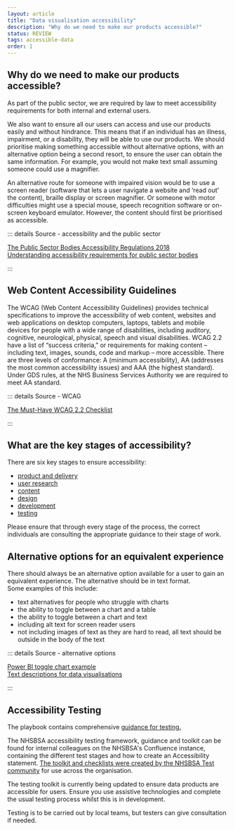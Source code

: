 ```yaml
---
layout: article
title: "Data visualisation accessibility"
description: "Why do we need to make our products accessible?"
status: REVIEW
tags: accessible-data
order: 1
---
```

## Why do we need to make our products accessible?  

As part of the public sector, we are required by law to meet accessibility requirements for both internal and external users.  

We also want to ensure all our users can access and use our products easily and without hindrance. This means that if an individual has an illness, impairment, or a disability, they will be able to use our products. We should prioritise making something accessible without alternative options, with an alternative option being a second resort, to ensure the user can obtain the same information. For example, you would not make text small assuming someone could use a magnifier.  

An alternative route for someone with impaired vision would be to use a screen reader (software that lets a user navigate a website and ‘read out’ the content), braille display or screen magnifier. Or someone with motor difficulties might use a special mouse, speech recognition software or on-screen keyboard emulator. However, the content should first be prioritised as accessible.
  
::: details Source - accessibility and the public sector

[The Public Sector Bodies Accessibility Regulations 2018][source 1]  
[Understanding accessibility requirements for public sector bodies][source 2]

:::  
  
## Web Content Accessibility Guidelines  

The WCAG (Web Content Accessibility Guidelines) provides technical specifications to improve the accessibility of web content, websites and web applications on desktop computers, laptops, tablets and mobile devices for people with a wide range of disabilities, including auditory, cognitive, neurological, physical, speech and visual disabilities. WCAG 2.2 have a list of “success criteria,” or requirements for making content – including text, images, sounds, code and markup – more accessible. There are three levels of conformance: A (minimum accessibility), AA (addresses the most common accessibility issues) and AAA (the highest standard).  
Under GDS rules, at the NHS Business Services Authority we are required to meet AA standard.  
  
::: details Source - WCAG

[The Must-Have WCAG 2.2 Checklist][source 3]

:::

## What are the key stages of accessibility?  
  
There are six key stages to ensure accessibility:

- [product and delivery][source 4]
- [user research][source 5]
- [content][source 6]
- [design][source 7]
- [development][source 8]
- [testing][source 9]  

Please ensure that through every stage of the process, the correct individuals are consulting the appropriate guidance to their stage of work.

## Alternative options for an equivalent experience

There should always be an alternative option available for a user to gain an equivalent experience. The alternative should be in text format.  
Some examples of this include:

- text alternatives for people who struggle with charts
- the ability to toggle between a chart and a table
- the ability to toggle between a chart and text
- including alt text for screen reader users
- not including images of text as they are hard to read, all text should be outside in the body of the text  
  
::: details Source - alternative options

[Power BI toggle chart example][source 10]  
[Text descriptions for data visualisations][source 11]

:::  
  
## Accessibility Testing  
  
The playbook contains comprehensive [guidance for testing.](../../../../testing/)  
  
The NHSBSA accessibility testing framework, guidance and toolkit can be found for internal colleagues on the NHSBSA's Confluence instance, containing the different test stages and how to create an Accessibility statement. [The toolkit and checklists were created by the NHSBSA Test community][source 12] for use across the organisation.  
  
The testing toolkit is currently being updated to ensure data products are accessible for users. Ensure you use assistive technologies and complete the usual testing process whilst this is in development.  
  
Testing is to be carried out by local teams, but testers can give consultation if needed.

[source 1]: https://www.legislation.gov.uk/uksi/2018/952/made  
[source 2]: https://www.gov.uk/guidance/accessibility-requirements-for-public-sector-websites-and-apps  
[source 3]: https://webaim.org/standards/wcag/checklist  
[source 4]: https://service-manual.nhs.uk/accessibility/product-and-delivery
[source 5]: https://service-manual.nhs.uk/accessibility/user-research
[source 6]: https://service-manual.nhs.uk/accessibility/content
[source 7]: https://service-manual.nhs.uk/accessibility/design
[source 8]: https://service-manual.nhs.uk/accessibility/development
[source 9]: https://service-manual.nhs.uk/accessibility/testing
[source 10]: https://visualbi.com/blogs/business-intelligence/toggle-chart-table-power-bi/
[source 11]: https://accessibility.blog.gov.uk/2023/04/13/text-descriptions-for-data-visualisations/
[source 12]: https://bsa2468.atlassian.net/wiki/x/TAAVGQ